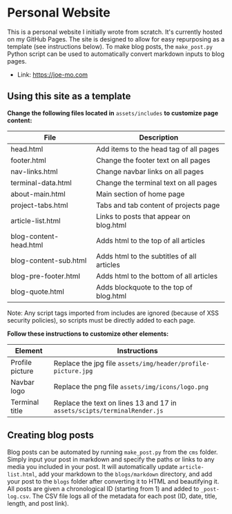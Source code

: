 # Personal Website

This is a personal website I initially wrote from scratch. It's currently hosted on my GitHub Pages. The site
is designed to allow for easy repurposing as a template (see instructions below). To make blog posts, the
`make_post.py` Python script can be used to automatically convert markdown inputs to blog pages.

* Link: https://joe-mo.com

## Using this site as a template

**Change the following files located in** `assets/includes` **to customize page content:**

| File                    | Description                                |
|-------------------------|--------------------------------------------|
| head.html               | Add items to the head tag of all pages     |
| footer.html             | Change the footer text on all pages        |
| nav-links.html          | Change navbar links on all pages           |
| terminal-data.html      | Change the terminal text on all pages      |
| about-main.html         | Main section of home page                  |
| project-tabs.html       | Tabs and tab content of projects page      |
| article-list.html       | Links to posts that appear on blog.html    |
| blog-content-head.html  | Adds html to the top of all articles       |
| blog-content-sub.html   | Adds html to the subtitles of all articles |
| blog-pre-footer.html    | Adds html to the bottom of all articles    |
| blog-quote.html         | Adds blockquote to the top of blog.html    |

Note: Any script tags imported from includes are ignored (because of XSS security policies), so scripts must be
directly added to each page.

**Follow these instructions to customize other elements:**

| Element         | Instructions                                                             |
|-----------------|--------------------------------------------------------------------------|
| Profile picture | Replace the jpg file `assets/img/header/profile-picture.jpg`             |
| Navbar logo     | Replace the png file `assets/img/icons/logo.png`                         |
| Terminal title  | Replace the text on lines 13 and 17 in `assets/scipts/terminalRender.js` |

## Creating blog posts

Blog posts can be automated by running `make_post.py` from the `cms` folder. Simply input your post in markdown and
specify the paths or links to any media you included in your post. It will automatically update `article-list.html`,
add your markdown to the `blogs/markdown` directory, and add your post to the `blogs` folder after converting it to
HTML and beautifying it. All posts are given a chronological ID (starting from 1) and added to `_post-log.csv`. The
CSV file logs all of the metadata for each post (ID, date, title, length, and post link).
